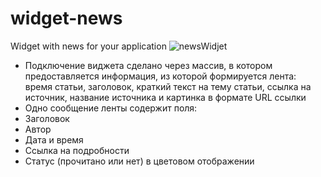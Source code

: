 # widget-news
Widget with news for your application
![newsWidjet](https://user-images.githubusercontent.com/74211009/109406670-1df65f80-798c-11eb-964c-cc47b67ab907.gif)
- Подключение виджета сделано через массив, в котором предоставляется информация, из которой формируется лента: время статьи, заголовок, краткий текст на тему статьи, ссылка на источник, название источника и картинка в формате URL ссылки
- Одно сообщение ленты содержит поля:
- Заголовок
- Автор
- Дата и время
- Ссылка на подробности
- Статус (прочитано или нет) в цветовом отображении
